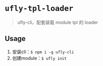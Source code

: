 # `ufly-tpl-loader`

> ufly-cli，配套装载 module tpl 的 loader

## Usage
1. 安装cli：`$ npm i -g ufly-cli`
2. 创建module：`$ ufly init`